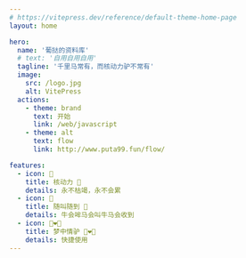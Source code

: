 ```yaml
---
# https://vitepress.dev/reference/default-theme-home-page
layout: home

hero:
  name: '葡挞的资料库'
  # text: '自用自用自用'
  tagline: '千里马常有，而核动力驴不常有'
  image:
    src: /logo.jpg
    alt: VitePress
  actions:
    - theme: brand
      text: 开始
      link: /web/javascript
    - theme: alt
      text: flow
      link: http://www.puta99.fun/flow/

features:
  - icon: 🤡
    title: 核动力 🤡
    details: 永不枯竭，永不会累
  - icon: 🚀
    title: 随叫随到 🚀
    details: 牛会哞马会叫牛马会收到
  - icon: 👩‍❤️‍👨
    title: 梦中情驴 👩‍❤️‍👨
    details: 快捷使用
---
```

